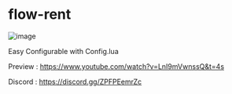 # flow-rent

![image](https://github.com/yigitalidev/flow-rent/assets/74410669/a8b83e3c-82e7-492e-a261-62cc4229e61c)

Easy Configurable with Config.lua

Preview : https://www.youtube.com/watch?v=LnI9mVwnssQ&t=4s

Discord : https://discord.gg/ZPFPEemrZc
